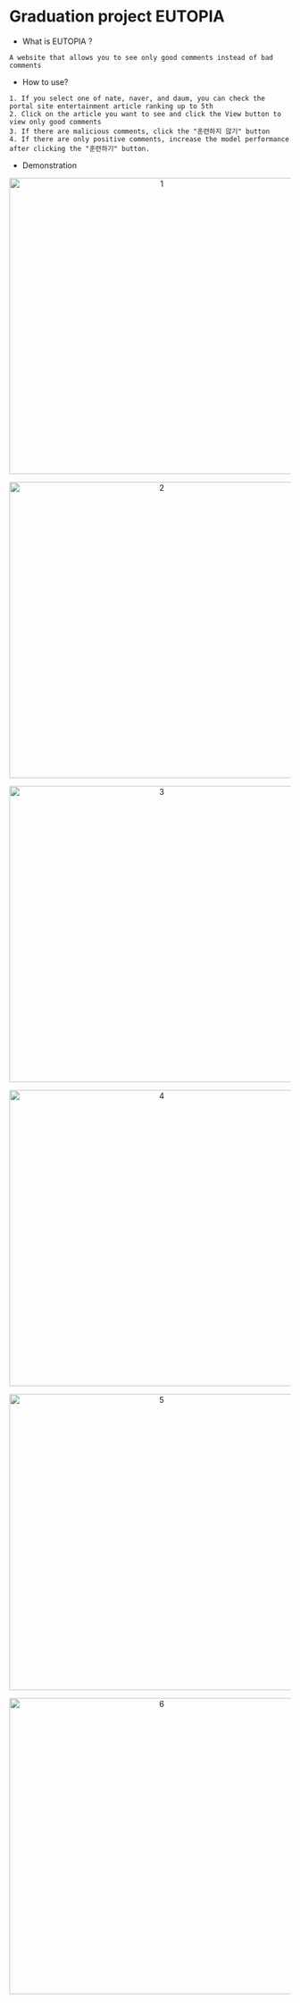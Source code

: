 # Graduation project EUTOPIA

+ What is EUTOPIA ?

```
A website that allows you to see only good comments instead of bad comments
```

+ How to use?

```
1. If you select one of nate, naver, and daum, you can check the portal site entertainment article ranking up to 5th
2. Click on the article you want to see and click the View button to view only good comments
3. If there are malicious comments, click the "훈련하지 않기" button
4. If there are only positive comments, increase the model performance after clicking the "훈련하기" button.
```

+ Demonstration

<p align="center"><img width="530" alt="1" src="https://user-images.githubusercontent.com/58035397/79320723-39f43c80-7f45-11ea-8400-2fb9af41cbd0.PNG"></p>
<p align="center"><img width="530" alt="2" src="https://user-images.githubusercontent.com/58035397/79321096-cf8fcc00-7f45-11ea-98fa-662d864bccf6.PNG"></p>
<p align="center"><img width="530" alt="3" src="https://user-images.githubusercontent.com/58035397/79321104-d1f22600-7f45-11ea-9dfb-2448ec6ddee4.PNG"></p>
<p align="center"><img width="530" alt="4" src="https://user-images.githubusercontent.com/58035397/79321110-d3bbe980-7f45-11ea-913e-1edfbdca098c.PNG"></p>
<p align="center"><img width="530" alt="5" src="https://user-images.githubusercontent.com/58035397/79321116-d61e4380-7f45-11ea-95ea-a765e8d7694e.PNG"></p>
<p align="center"><img width="530" alt="6" src="https://user-images.githubusercontent.com/58035397/79321122-d74f7080-7f45-11ea-832a-5099b66772db.PNG"></p>
